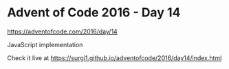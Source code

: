 # Advent of Code 2016 - Day 14

https://adventofcode.com/2016/day/14

JavaScript implementation

Check it live at https://surgi1.github.io/adventofcode/2016/day14/index.html